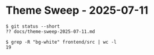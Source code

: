 # Theme Sweep - 2025-07-11

```
$ git status --short
?? docs/theme-sweep-2025-07-11.md
```

```
$ grep -R "bg-white" frontend/src | wc -l
19
```
